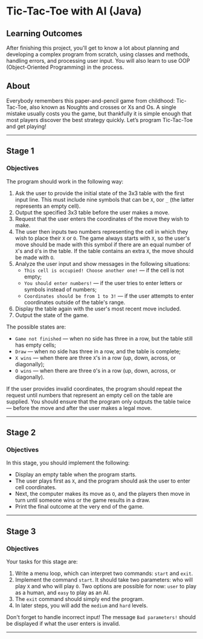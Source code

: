 # Tic-Tac-Toe with AI (Java)
## Learning Outcomes
After finishing this project, you'll get to know a lot about planning and developing a complex program from scratch, using classes and methods, handling errors, and processing user input. You will also learn to use OOP (Object-Oriented Programming) in the process.

## About
Everybody remembers this paper-and-pencil game from childhood: Tic-Tac-Toe, also known as Noughts and crosses or Xs and Os. A single mistake usually costs you the game, but thankfully it is simple enough that most players discover the best strategy quickly. Let’s program Tic-Tac-Toe and get playing!

---

## Stage 1
### Objectives

The program should work in the following way:

1. Ask the user to provide the initial state of the 3x3 table with the first input line. This must include nine symbols that can be `X`, `O`or `_` (the latter represents an empty cell).
2. Output the specified 3x3 table before the user makes a move.
3. Request that the user enters the coordinates of the move they wish to make.
4. The user then inputs two numbers representing the cell in which they wish to place their `X` or `O`. The game always starts with `X`, so the user's move should be made with this symbol if there are an equal number of `X`'s and `O`'s in the table. If the table contains an extra `X`, the move should be made with `O`.
5. Analyze the user input and show messages in the following situations:
    * `This cell is occupied! Choose another one!` — if the cell is not empty;
    * `You should enter numbers!` — if the user tries to enter letters or symbols instead of numbers;
    * `Coordinates should be from 1 to 3!` — if the user attempts to enter coordinates outside of the table's range.
6. Display the table again with the user's most recent move included.
7. Output the state of the game.

The possible states are:

* `Game not finished` — when no side has three in a row, but the table still has empty cells;
* `Draw` — when no side has three in a row, and the table is complete;
* `X wins` — when there are three `X`'s in a row (up, down, across, or diagonally);
* `O wins` — when there are three `O`'s in a row (up, down, across, or diagonally).

If the user provides invalid coordinates, the program should repeat the request until numbers that represent an empty cell on the table are supplied. You should ensure that the program only outputs the table twice — before the move and after the user makes a legal move.

---

## Stage 2
### Objectives
In this stage, you should implement the following:

* Display an empty table when the program starts.
* The user plays first as `X`, and the program should ask the user to enter cell coordinates.
* Next, the computer makes its move as `O`, and the players then move in turn until someone wins or the game results in a draw.
* Print the final outcome at the very end of the game.

---

## Stage 3
### Objectives
Your tasks for this stage are:

1. Write a menu loop, which can interpret two commands: `start` and `exit`.
2. Implement the command `start`. It should take two parameters: who will play `X` and who will play `O`. Two options are possible for now: `user` to play as a human, and `easy` to play as an AI.
3. The `exit` command should simply end the program.
4. In later steps, you will add the `medium` and `hard` levels.

Don't forget to handle incorrect input! The message `Bad parameters!` should be displayed if what the user enters is invalid.

---
